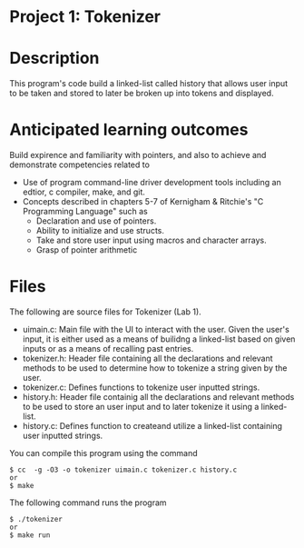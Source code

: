 Project 1: Tokenizer
====================
# Description
This program's code build a linked-list called history that allows user input to be taken and stored to later be broken up into tokens and displayed.

# Anticipated learning outcomes
Build expirence and familiarity with pointers, and also to achieve and demonstrate competencies related to 
- Use of program command-line driver development tools including an edtior, c compiler, make, and git.
- Concepts described in chapters 5-7 of Kernigham & Ritchie's "C Programming Language" such as
  - Declaration and use of pointers.
  - Ability to initialize and use structs.
  - Take and store user input using macros and character arrays.
  -  Grasp of pointer arithmetic  

# Files 
The following are source files for Tokenizer (Lab 1).

 - uimain.c:  Main file with the UI to interact with the user. Given the user's input, it is either used as a means of builidng a linked-list based on given inputs or as a means of recalling past entries.
 - tokenizer.h: Header file containing all the declarations and relevant methods to be used to determine how to tokenize a string given by the user.
 - tokenizer.c: Defines functions to tokenize user inputted strings.
 - history.h: Header file containig all the declarations and relevant methods to be used to store an user input and to later tokenize it using a linked-list. 
 - history.c: Defines function to createand utilize a linked-list containing user inputted strings.

You can compile this program using the command

    $ cc  -g -O3 -o tokenizer uimain.c tokenizer.c history.c 
    or
    $ make
   
The following command runs the program

    $ ./tokenizer
    or
    $ make run 


